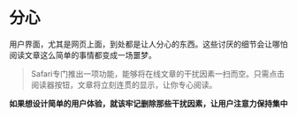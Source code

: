 # 分心

用户界面，尤其是网页上面，到处都是让人分心的东西。这些讨厌的细节会让哪怕阅读文章这么简单的事情都变成一场噩梦。

> Safari专门推出一项功能，能够将在线文章的干扰因素一扫而空。只需点击阅读器按钮，文章将立刻连贯的显示，让你专心阅读。

**如果想设计简单的用户体验，就该牢记删除那些干扰因素，让用户注意力保持集中**
